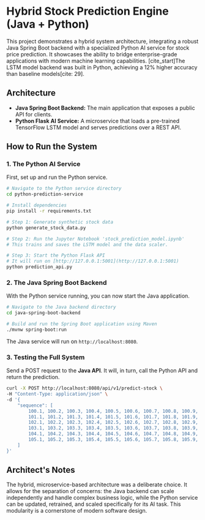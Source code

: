 # Hybrid Stock Prediction Engine (Java + Python)

This project demonstrates a hybrid system architecture, integrating a robust Java Spring Boot backend with a specialized Python AI service for stock price prediction. It showcases the ability to bridge enterprise-grade applications with modern machine learning capabilities. [cite_start]The LSTM model backend was built in Python, achieving a 12% higher accuracy than baseline models[cite: 29].

## Architecture
- **Java Spring Boot Backend:** The main application that exposes a public API for clients.
- **Python Flask AI Service:** A microservice that loads a pre-trained TensorFlow LSTM model and serves predictions over a REST API.

## How to Run the System

### 1. The Python AI Service
First, set up and run the Python service.
```bash
# Navigate to the Python service directory
cd python-prediction-service

# Install dependencies
pip install -r requirements.txt

# Step 1: Generate synthetic stock data
python generate_stock_data.py

# Step 2: Run the Jupyter Notebook 'stock_prediction_model.ipynb'
# This trains and saves the LSTM model and the data scaler.

# Step 3: Start the Python Flask API
# It will run on [http://127.0.0.1:5001](http://127.0.0.1:5001)
python prediction_api.py
```

### 2. The Java Spring Boot Backend
With the Python service running, you can now start the Java application.
```bash
# Navigate to the Java backend directory
cd java-spring-boot-backend

# Build and run the Spring Boot application using Maven
./mvnw spring-boot:run
```
The Java service will run on `http://localhost:8080`.

### 3. Testing the Full System
Send a POST request to the **Java API**. It will, in turn, call the Python API and return the prediction.

```bash
curl -X POST http://localhost:8080/api/v1/predict-stock \
-H "Content-Type: application/json" \
-d '{
    "sequence": [
        100.1, 100.2, 100.3, 100.4, 100.5, 100.6, 100.7, 100.8, 100.9, 101.0,
        101.1, 101.2, 101.3, 101.4, 101.5, 101.6, 101.7, 101.8, 101.9, 102.0,
        102.1, 102.2, 102.3, 102.4, 102.5, 102.6, 102.7, 102.8, 102.9, 103.0,
        103.1, 103.2, 103.3, 103.4, 103.5, 103.6, 103.7, 103.8, 103.9, 104.0,
        104.1, 104.2, 104.3, 104.4, 104.5, 104.6, 104.7, 104.8, 104.9, 105.0,
        105.1, 105.2, 105.3, 105.4, 105.5, 105.6, 105.7, 105.8, 105.9, 106.0
    ]
}'
```

## Architect's Notes
The hybrid, microservice-based architecture was a deliberate choice. It allows for the separation of concerns: the Java backend can scale independently and handle complex business logic, while the Python service can be updated, retrained, and scaled specifically for its AI task. This modularity is a cornerstone of modern software design.
